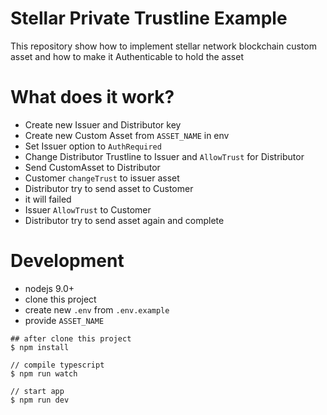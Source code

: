 # Stellar Private Trustline Example
This repository show how to implement stellar network blockchain custom asset and how to make it Authenticable to hold the asset

# What does it work?
- Create new Issuer and Distributor key
- Create new Custom Asset from `ASSET_NAME` in env
- Set Issuer option to `AuthRequired`
- Change Distributor Trustline to Issuer and `AllowTrust` for Distributor
- Send CustomAsset to Distributor
- Customer `changeTrust` to issuer asset
- Distributor try to send asset to Customer
- it will failed
- Issuer `AllowTrust` to Customer
- Distributor try to send asset again and complete

# Development
- nodejs 9.0+
- clone this project
- create new `.env` from `.env.example`
- provide `ASSET_NAME`
```
## after clone this project
$ npm install

// compile typescript
$ npm run watch

// start app
$ npm run dev

```
